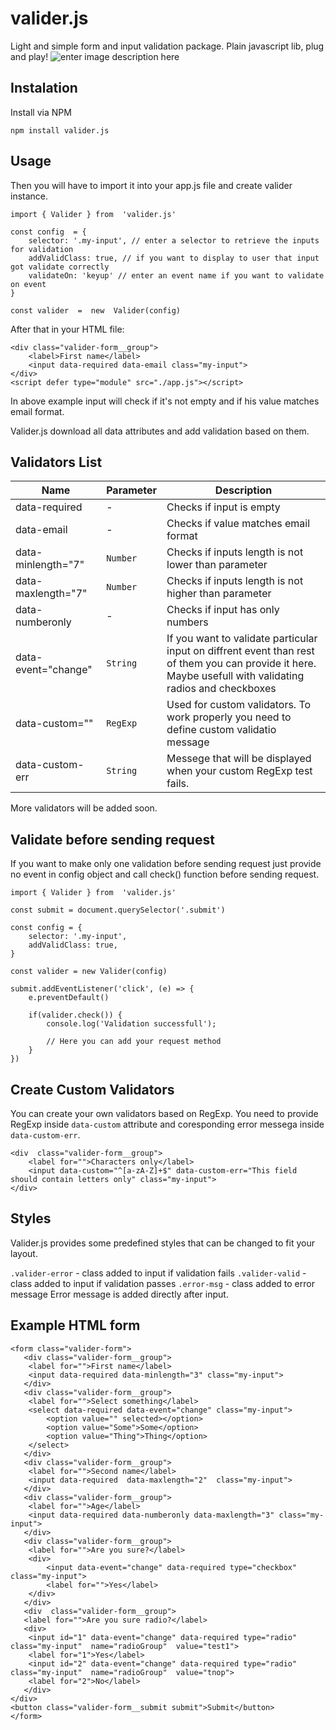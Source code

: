 # **valider.js**

Light and simple form and input validation package. Plain javascript lib, plug and play!
![enter image description here](https://i.ibb.co/pjLGBwV/sss.png)
## Instalation

Install via NPM

    npm install valider.js
## Usage
Then you will have to import it into your app.js file and create valider instance. 

    import { Valider } from  'valider.js'
    
    const config  = {
	    selector: '.my-input', // enter a selector to retrieve the inputs for validation
	    addValidClass: true, // if you want to display to user that input got validate correctly
	    validateOn: 'keyup' // enter an event name if you want to validate on event
    }

    const valider  =  new  Valider(config)
After that in your HTML file: 

    <div class="valider-form__group">
	    <label>First name</label>
	    <input data-required data-email class="my-input">
    </div>
    <script defer type="module" src="./app.js"></script>
In above example input will check if it's not empty and if his value matches email format. 

Valider.js download all data attributes and add validation based on them. 

## Validators List
|  Name| Parameter|Description|
|--|--|--|
| data-required | - |Checks if input is empty|
| data-email | - |Checks if value matches email format|
| data-minlength="7" | `Number` |Checks if inputs length is not lower than parameter|
| data-maxlength="7" | `Number` |Checks if inputs length is not higher than parameter|
| data-numberonly | - |Checks if input has only numbers|
| data-event="change" | `String` |If you want to validate particular input on diffrent event than rest of them you can provide it here. Maybe usefull with validating radios and checkboxes|
| data-custom="" | `RegExp` |Used for custom validators. To work properly you need to define custom validatio message|
| data-custom-err | `String` | Messege that will be displayed when your custom RegExp test fails.

More validators will be added soon.


## Validate before sending request
If you want to make only one validation before sending request just provide no event in config object and call check() function before sending request.

    import { Valider } from  'valider.js'
    
    const submit = document.querySelector('.submit')
    
    const config = {
	    selector: '.my-input',
	    addValidClass: true,
    }

    const valider = new Valider(config)

    submit.addEventListener('click', (e) => {
	    e.preventDefault()
	    
	    if(valider.check()) {
		    console.log('Validation successfull');
		    
		    // Here you can add your request method
	    }
    })
## Create Custom Validators
You can create your own validators based on RegExp. You need to provide RegExp inside `data-custom` attribute and coresponding error messega inside `data-custom-err`.

    <div  class="valider-form__group">
	    <label for="">Characters only</label>
	    <input data-custom="^[a-zA-Z]+$" data-custom-err="This field should contain letters only" class="my-input">
    </div>

## Styles

Valider.js provides some predefined styles that can be changed to fit your layout.

`.valider-error` - class added to input if validation fails
`.valider-valid` - class added to input if validation passes
`.error-msg` - class added to error message
Error message is added directly after input.

## Example HTML form

    <form class="valider-form">
	   <div class="valider-form__group">
		<label for="">First name</label>
		<input data-required data-minlength="3" class="my-input">
	   </div>
	   <div class="valider-form__group">
		<label for="">Select something</label>
		<select data-required data-event="change" class="my-input">
			<option value="" selected></option>
			<option value="Some">Some</option>
			<option value="Thing">Thing</option>
		</select>
	   </div>
	   <div class="valider-form__group">
		<label for="">Second name</label>
		<input data-required  data-maxlength="2"  class="my-input">
	   </div>
	   <div class="valider-form__group">
		<label for="">Age</label>
		<input data-required data-numberonly data-maxlength="3" class="my-input">
	   </div>
	   <div class="valider-form__group">
		<label for="">Are you sure?</label>
		<div>
			<input data-event="change" data-required type="checkbox" class="my-input">
			<label for="">Yes</label>
		</div>
	   </div>
	   <div  class="valider-form__group">
  	   <label for="">Are you sure radio?</label>
	   <div>
		<input id="1" data-event="change" data-required type="radio" class="my-input"  name="radioGroup"  value="test1">
		<label for="1">Yes</label>
		<input id="2" data-event="change" data-required type="radio" class="my-input"  name="radioGroup"  value="tnop">
		<label for="2">No</label>
	   </div>
	</div>
	<button class="valider-form__submit submit">Submit</button> 
    </form>
    

